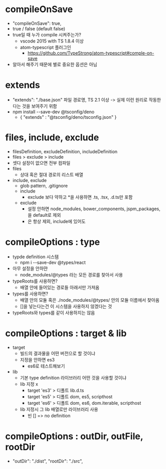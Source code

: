 # compileOnSave
- "compileOnSave": true,
- true / false (default false)
- true일 때 누가 compile 시켜주는가?
    - vscode 2015 with TS 1.8.4 이상
    - atom-typescript 플러그인
        - https://github.com/TypeStrong/atom-typescript#comple-on-save
- 알아서 해주기 때문에 별로 중요한 옵션은 아님

# extends
- "extends": "./base.json" 파일 경로명, TS 2.1 이상 -> 실제 이런 원리로 작동한다는 것을 보여주기 위함
- npm install --save-dev @tsconfig/deno 
    - {
        "extends" : "@tsconfig/deno/tsconfig.json"
    }

# files, include, exclude
- filesDefinition, excludeDefinition, includeDefinition
- files > exclude > include
- 셋다 설정이 없으면 전부 컴파일
- files
    - 상대 혹은 절대 경로의 리스트 배열
- include, exclude
    - glob pattern, .gitignore
    - include
        - exclude 보다 약하고 *을 사용하면 .ts, .tsx, .d.ts만 포함
    - exclude
        - 설정 안하면 node_modules, bower_components, jspm_packages, <outDir>을 default로 제외
        - <outDir>은 항상 제외, include에 있어도

# compileOptions : type
- typde definition 시스템
    - npm i --save-dev @types/react
- 아무 설정을 안하먄
    - node_modules/@types 라는 모든 경로를 찾아서 사용
- typeRoots를 사용하면?
    - 배열 안에 들어있는 경로들 아래서만 가져옴
- types를 사용하면?
    - 배열 안의 모듈 혹은 ./node_modules/@types/ 안의 모듈 이름에서 찾아옴
    - []을 넣는다는건 이 시스템을 사용하지 않겠다는 것
- typeRoots와 types를 같이 사용하지는 않음

# compileOptions : target & lib
- target
    - 빌드의 결과물을 어떤 버전으로 할 것이냐
    - 지정을 안하면 es3
        - es6로 테스트해보기
- lib
    - 기본 type definition 라이브러리 어떤 것을 사용할 것이냐
    - lib 지정 x
        - target 'es3' > 디폴트 lib.d.ts
        - target 'es5' > 디폴트 dom, es5, scripthost
        - target 'es6' > 디폴트 dom, es6, dom.iterable, scripthost
    - lib 지정시 그 lib 배열로만 라이브러리 사용
        - 빈 [] => no definition

# compileOptions : outDir, outFile, rootDir
- "outDir": "./dist", "rootDir": "./src", 

